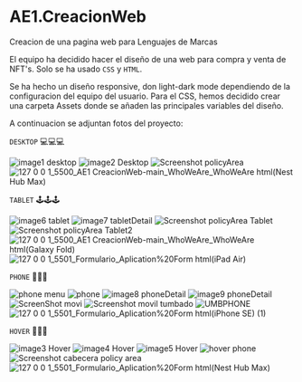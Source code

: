 # AE1.CreacionWeb
Creacion de una pagina web para Lenguajes de Marcas

El equipo ha decidido hacer el diseño de una web para compra y venta de NFT's. Solo se ha usado `CSS` y `HTML`.

Se ha hecho un diseño responsive, don light-dark mode dependiendo de la configuracion del equipo del usuario.
Para el CSS, hemos decidido crear una carpeta Assets donde se añaden las principales variables del diseño.

A continuacion se adjuntan fotos del proyecto:

`DESKTOP` 💻💻💻

![image1 desktop](https://github.com/paulbgomez/AE1.CreacionWeb/blob/main/Assets/Screenshots/Screenshot%202022-04-21%20at%2014.55.25.png?raw=true)
![image2 Desktop](https://github.com/paulbgomez/AE1.CreacionWeb/blob/main/Assets/Screenshots/Screenshot%202022-04-21%20at%2014.55.55.png?raw=true)
![Screenshot policyArea](https://user-images.githubusercontent.com/99140158/166216110-05c74cb1-d173-4ad8-b19f-7938eddb053d.png)
![127 0 0 1_5500_AE1 CreacionWeb-main_WhoWeAre_WhoWeAre html(Nest Hub Max)](https://user-images.githubusercontent.com/103762224/166301471-4097178d-5236-485a-a5e9-14dd0c7dff50.png)




`TABLET` 🕹🕹🕹

![image6 tablet](https://github.com/paulbgomez/AE1.CreacionWeb/blob/main/Assets/Screenshots/Screenshot%202022-04-21%20at%2014.57.17.png?raw=true)
![image7 tabletDetail](https://github.com/paulbgomez/AE1.CreacionWeb/blob/main/Assets/Screenshots/Screenshot%202022-04-21%20at%2014.57.29.png?raw=true)
![Screenshot policyArea Tablet](https://user-images.githubusercontent.com/99140158/166216910-2e482e3c-0bcb-4367-991b-df103e4712a4.png)
![Screenshot policyArea Tablet2](https://user-images.githubusercontent.com/99140158/166217168-8a08f558-8fea-4c7e-89d9-56c3e49ae2b0.png)
![127 0 0 1_5500_AE1 CreacionWeb-main_WhoWeAre_WhoWeAre html(Galaxy Fold)](https://user-images.githubusercontent.com/103762224/166301797-e96fe4bd-7fef-41d4-a4e1-480ea0b1969a.png)
![127 0 0 1_5501_Formulario_Aplication%20Form html(iPad Air)](https://user-images.githubusercontent.com/98544413/166305018-66719dc9-522a-44ae-88a5-df8566c142e4.png)




`PHONE` 📱📱📱

![phone menu](https://github.com/paulbgomez/AE1.CreacionWeb/blob/main/Assets/Screenshots/Screenshot%202022-04-21%20at%2014.59.12.png?raw=true)
![phone](https://github.com/paulbgomez/AE1.CreacionWeb/blob/main/Assets/Screenshots/Screenshot%202022-04-21%20at%2014.59.04.png?raw=true)
![image8 phoneDetail](https://github.com/paulbgomez/AE1.CreacionWeb/blob/main/Assets/Screenshots/Screenshot%202022-04-21%20at%2014.58.18.png?raw=true)
![image9 phoneDetail](https://github.com/paulbgomez/AE1.CreacionWeb/blob/main/Assets/Screenshots/Screenshot%202022-04-21%20at%2014.58.26.png?raw=true)
![ScreenShot movi](https://user-images.githubusercontent.com/99140158/166413848-34372b42-5b1e-4796-b124-81f960065fde.png)
![Screenshot movil tumbado](https://user-images.githubusercontent.com/99140158/166413858-5f7d28ff-ae7c-40d2-904a-c3918da107c3.png)
![UMBPHONE](https://user-images.githubusercontent.com/103762224/166300770-302f0239-e39f-4bf2-b469-08335e8941d8.png)
![127 0 0 1_5501_Formulario_Aplication%20Form html(iPhone SE) (1)](https://user-images.githubusercontent.com/98544413/166305048-b9d7da6c-394d-45eb-b92b-d3cc53ab12ee.png)



`HOVER` 🌈🌈🌈

![image3 Hover](https://github.com/paulbgomez/AE1.CreacionWeb/blob/main/Assets/Screenshots/Screenshot%202022-04-21%20at%2014.56.10.png?raw=true)
![image4 Hover](https://github.com/paulbgomez/AE1.CreacionWeb/blob/main/Assets/Screenshots/Screenshot%202022-04-21%20at%2014.56.27.png?raw=true)
![image5 Hover](https://github.com/paulbgomez/AE1.CreacionWeb/blob/main/Assets/Screenshots/Screenshot%202022-04-21%20at%2014.56.36.png?raw=true)
![hover phone](https://github.com/paulbgomez/AE1.CreacionWeb/blob/main/Assets/Screenshots/Screenshot%202022-04-21%20at%2015.00.03.png?raw=true)
![Screenshot cabecera policy area ](https://user-images.githubusercontent.com/99140158/166217294-b6e4212c-93c8-4ad4-a441-3122382aa876.png)![127 0 0 1_5501_Formulario_Aplication%20Form html(Nest Hub Max)](https://user-images.githubusercontent.com/98544413/166305091-d5159c68-d8a0-4cdd-860c-629b72fc99ff.png)


